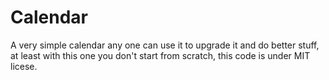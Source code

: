 # Calendar
A very simple calendar any one can use it to upgrade it and do better stuff, 
at least with this one you don't start from scratch, this code is under MIT licese.
